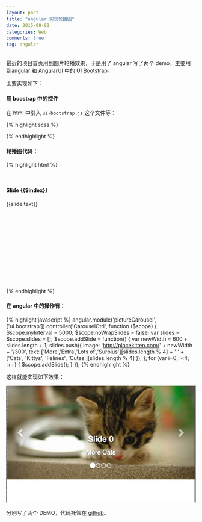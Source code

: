 ```yaml
---
layout: post
title: "angular 实现轮播图"
date: 2015-08-02
categories: Web
comments: true
tag: angular
---
```


最近的项目首页用到图片轮播效果，于是用了 angular 写了两个 demo，主要用到angular 和 AngularUI 中的 [UI Bootstrap](http://angular-ui.github.io/bootstrap/)。

<!--more-->

主要实现如下：

#### 用 boostrap 中的控件
在 html 中引入 `ui-bootstrap.js` 这个文件等：

{% highlight scss %}
<script src="./bower_components/angular/angular.min.js"></script>
<script src="./bower_components/angular-bootstrap/ui-bootstrap-tpls.min.js"></script>
<script src="./assets/js/app.js"></script>
<link rel="stylesheet" href="./bower_components/bootstrap/dist/css/bootstrap.min.css">
{% endhighlight %}

#### 轮播图代码：

{% highlight html %}
<div ng-controller="CarouselCtrl">
  <div style="height: 305px">
    <carousel interval="myInterval" no-wrap="noWrapSlides">
      <slide ng-repeat="slide in slides" active="slide.active">
        <img ng-src="{{slide.image}}" style="margin:auto;">
        <div class="carousel-caption">
          <h4>Slide {{$index}}</h4>
          <p>{{slide.text}}</p>
        </div>
      </slide>
    </carousel>
  </div>
</div>
{% endhighlight %}

#### 在 angular 中的操作有：
{% highlight javascript %}
angular.module('pictureCarousel', ['ui.bootstrap']).controller('CarouselCtrl', function ($scope) {
  $scope.myInterval = 5000;
  $scope.noWrapSlides = false;
  var slides = $scope.slides = [];
  $scope.addSlide = function() {
    var newWidth = 600 + slides.length + 1;
    slides.push({
      image: 'http://placekitten.com/' + newWidth + '/300',
      text: ['More','Extra','Lots of','Surplus'][slides.length % 4] + ' ' +
        ['Cats', 'Kittys', 'Felines', 'Cutes'][slides.length % 4]
    });
  };
  for (var i=0; i<4; i++) {
    $scope.addSlide();
  }
});
{% endhighlight %}

这样就能实现如下效果：

![轮换效果](/upload/2015/0802/1.jpg)

分别写了两个 DEMO，代码托管在 [github](https://github.com/tclz/angular-picture-carousel)。